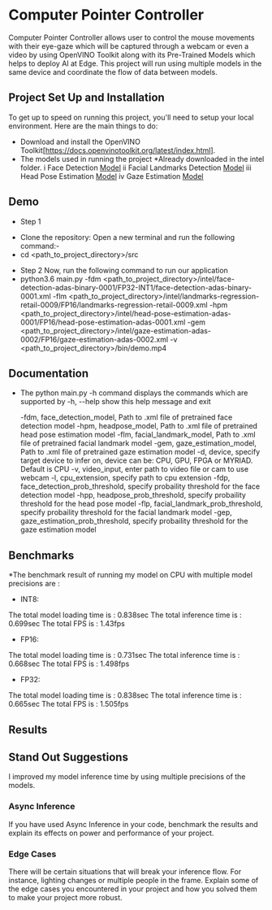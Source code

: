 # Computer Pointer Controller

Computer Pointer Controller allows user to control the mouse movements with their eye-gaze which will be captured through a webcam or even a video by using OpenVINO Toolkit along with its Pre-Trained Models which helps to deploy AI at Edge. This project will run using multiple models in the same device and coordinate the flow of data between models.

## Project Set Up and Installation
To get up to speed on running this project, you'll need to setup your local environment. Here are the main things to do:
* Download and install the OpenVINO Toolkit[https://docs.openvinotoolkit.org/latest/index.html].
* The models used in running the project *Already downloaded in the intel folder.
i   Face Detection [Model](https://docs.openvinotoolkit.org/latest/_models_intel_face_detection_adas_binary_0001_description_face_detection_adas_binary_0001.html)
ii  Facial Landmarks Detection [Model](https://docs.openvinotoolkit.org/latest/_models_intel_landmarks_regression_retail_0009_description_landmarks_regression_retail_0009.html)
iii Head Pose Estimation [Model](https://docs.openvinotoolkit.org/latest/_models_intel_head_pose_estimation_adas_0001_description_head_pose_estimation_adas_0001.html)
iv  Gaze Estimation [Model](https://docs.openvinotoolkit.org/latest/_models_intel_gaze_estimation_adas_0002_description_gaze_estimation_adas_0002.html)

## Demo
* Step 1
- Clone the repository: Open a new terminal and run the following command:-
- cd <path_to_project_directory>/src

* Step 2
Now, run the following command to run our application
* python3.6 main.py -fdm <path_to_project_directory>/intel/face-detection-adas-binary-0001/FP32-INT1/face-detection-adas-binary-0001.xml -flm <path_to_project_directory>/intel/landmarks-regression-retail-0009/FP16/landmarks-regression-retail-0009.xml -hpm <path_to_project_directory>/intel/head-pose-estimation-adas-0001/FP16/head-pose-estimation-adas-0001.xml -gem <path_to_project_directory>/intel/gaze-estimation-adas-0002/FP16/gaze-estimation-adas-0002.xml -v <path_to_project_directory>/bin/demo.mp4



## Documentation
* The python main.py -h command displays the commands which are supported by
-h, --help show this help message and exit

   -fdm, face_detection_model, Path to .xml file of pretrained face detection model
    -hpm, headpose_model, Path to .xml file of pretrained head pose estimation model
    -flm, facial_landmark_model, Path to .xml file of pretrained facial landmark model
    -gem, gaze_estimation_model, Path to .xml file of pretrained gaze estimation model
    -d, device, specify target device to infer on, device can be: CPU, GPU, FPGA or MYRIAD. Default is CPU
    -v, video_input, enter path to video file or cam to use webcam
    -l, cpu_extension, specify path to cpu extension
    -fdp, face_detection_prob_threshold, specify probaility threshold for the face detection model
    -hpp, headpose_prob_threshold, specify probaility threshold for the head pose model
    -flp, facial_landmark_prob_threshold, specify probaility threshold for the facial landmark model
    -gep, gaze_estimation_prob_threshold, specify probaility threshold for the gaze estimation model
        

## Benchmarks
*The benchmark result of running my model on CPU with multiple model precisions are :

- INT8:

The total model loading time is : 0.838sec
The total inference time is : 0.699sec
The total FPS is : 1.43fps
- FP16:

The total model loading time is : 0.731sec
The total inference time is : 0.668sec
The total FPS is : 1.498fps

- FP32:

The total model loading time is : 0.838sec
The total inference time is : 0.665sec
The total FPS is : 1.505fps


## Results

## Stand Out Suggestions
I improved my model inference time by using multiple precisions of the models.

### Async Inference
If you have used Async Inference in your code, benchmark the results and explain its effects on power and performance of your project.

### Edge Cases
There will be certain situations that will break your inference flow. For instance, lighting changes or multiple people in the frame. Explain some of the edge cases you encountered in your project and how you solved them to make your project more robust.
